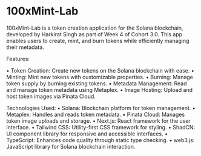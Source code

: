 # 100xMint-Lab

100xMint-Lab is a token creation application for the Solana blockchain, developed by Harkirat Singh as part of Week 4 of Cohort 3.0. This app enables users to create, mint, and burn tokens while efficiently managing their metadata.

Features:

• Token Creation: Create new tokens on the Solana blockchain with ease.
• Minting: Mint new tokens with customizable properties.
• Burning: Manage token supply by burning existing tokens.
• Metadata Management: Read and manage token metadata using Metaplex.
• Image Hosting: Upload and host token images via Pinata Cloud.

Technologies Used:
• Solana: Blockchain platform for token management.
• Metaplex: Handles and reads token metadata.
• Pinata Cloud: Manages token image uploads and storage.
• Next.js: React framework for the user interface.
• Tailwind CSS: Utility-first CSS framework for styling.
• ShadCN: UI component library for responsive and accessible interfaces.
• TypeScript: Enhances code quality through static type checking.
• web3.js: JavaScript library for Solana blockchain interaction.
